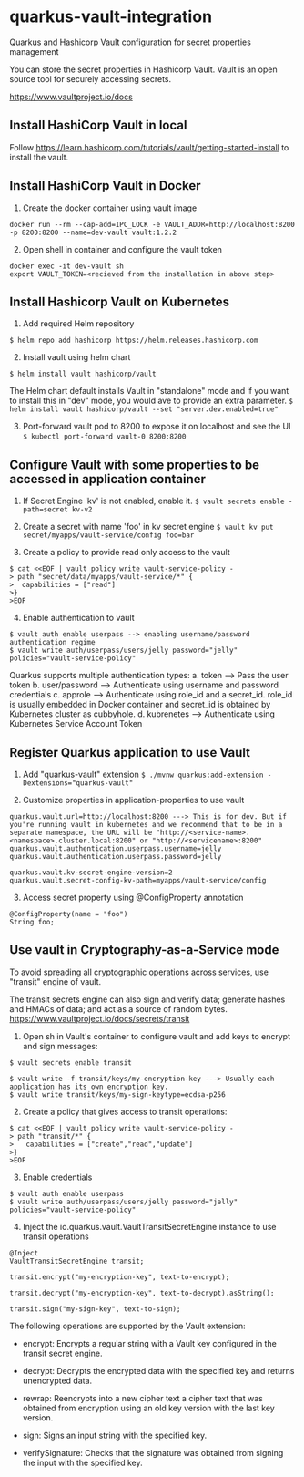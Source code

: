 # quarkus-vault-integration
Quarkus and Hashicorp Vault configuration for secret properties management

You can store the secret properties in Hashicorp Vault. Vault is an open source tool for securely accessing secrets.

https://www.vaultproject.io/docs

## Install HashiCorp Vault in local
Follow https://learn.hashicorp.com/tutorials/vault/getting-started-install to install the vault.

## Install HashiCorp Vault in Docker

1. Create the docker container using vault image
```
docker run --rm --cap-add=IPC_LOCK -e VAULT_ADDR=http://localhost:8200 -p 8200:8200 --name=dev-vault vault:1.2.2
```

2. Open shell in container and configure the vault token
```
docker exec -it dev-vault sh
export VAULT_TOKEN=<recieved from the installation in above step>
```

## Install Hashicorp Vault on Kubernetes

1. Add required Helm repository
```
$ helm repo add hashicorp https://helm.releases.hashicorp.com
```

2. Install vault using helm chart
```
$ helm install vault hashicorp/vault
```

The Helm chart default installs Vault in "standalone" mode and if you want to install this in "dev" mode, you would ave to provide an extra parameter.
``
$ helm install vault hashicorp/vault --set "server.dev.enabled=true"
``

3. Port-forward vault pod to 8200 to expose it on localhost and see the UI
``
$ kubectl port-forward vault-0 8200:8200
``

## Configure Vault with some properties to be accessed in application container

1. If Secret Engine 'kv' is not enabled, enable it.
``
$ vault secrets enable -path=secret kv-v2
``

2. Create a secret with name 'foo' in kv secret engine
``
$ vault kv put secret/myapps/vault-service/config foo=bar
``

3. Create a policy to provide read only access to the vault
```
$ cat <<EOF | vault policy write vault-service-policy -
> path "secret/data/myapps/vault-service/*" {
>  capabilities = ["read"]
>}
>EOF
```

4. Enable authentication to vault
```
$ vault auth enable userpass --> enabling username/password authentication regime
$ vault write auth/userpass/users/jelly password="jelly" policies="vault-service-policy"
```

Quarkus supports multiple authentication types:
a. token --> Pass the user token
b. user/password --> Authenticate using username and password credentials
c. approle --> Authenticate using role_id and a secret_id. role_id is usually embedded in Docker container and secret_id is obtained by Kubernetes cluster as cubbyhole.
d. kubrenetes --> Authenticate using Kubernetes Service Account Token

## Register Quarkus application to use Vault

1. Add "quarkus-vault" extension
``
$ ./mvnw quarkus:add-extension -Dextensions="quarkus-vault"
``

2. Customize properties in application-properties to use vault
```
quarkus.vault.url=http://localhost:8200 ---> This is for dev. But if you're running vault in kubernetes and we recommend that to be in a separate namespace, the URL will be "http://<service-name>.<namespace>.cluster.local:8200" or "http://<servicename>:8200"
quarkus.vault.authentication.userpass.username=jelly
quarkus.vault.authentication.userpass.password=jelly

quarkus.vault.kv-secret-engine-version=2
quarkus.vault.secret-config-kv-path=myapps/vault-service/config
```

3. Access secret property using @ConfigProperty annotation
```
@ConfigProperty(name = "foo") 
String foo;
```

## Use vault in Cryptography-as-a-Service mode
To avoid spreading all cryptographic operations across services, use "transit" engine of vault.

The transit secrets engine can also sign and verify data; generate hashes and HMACs of data; and act as a source of random bytes.
https://www.vaultproject.io/docs/secrets/transit

1. Open sh in Vault's container to configure vault and add keys to encrypt and sign messages:
```
$ vault secrets enable transit

$ vault write -f transit/keys/my-encryption-key ---> Usually each application has its own encryption key.
$ vault write transit/keys/my-sign-keytype=ecdsa-p256 
```

2. Create a policy that gives access to transit operations:
```
$ cat <<EOF | vault policy write vault-service-policy -
> path "transit/*" {
>   capabilities = ["create","read","update"]
>}
>EOF 
```

3. Enable credentials
```
$ vault auth enable userpass
$ vault write auth/userpass/users/jelly password="jelly" policies="vault-service-policy"
```

4. Inject the io.quarkus.vault.VaultTransitSecretEngine instance to use transit operations
```
@Inject
VaultTransitSecretEngine transit;

transit.encrypt("my-encryption-key", text-to-encrypt);

transit.decrypt("my-encryption-key", text-to-decrypt).asString();

transit.sign("my-sign-key", text-to-sign);
```

The following operations are supported by the Vault extension:

 - encrypt:
Encrypts a regular string with a Vault key configured in the transit secret engine.

 - decrypt:
Decrypts the encrypted data with the specified key and returns unencrypted data.

 - rewrap:
Reencrypts into a new cipher text a cipher text that was obtained from encryption using an old key version with the last key version.

 - sign:
Signs an input string with the specified key.

 - verifySignature:
Checks that the signature was obtained from signing the input with the specified key.


